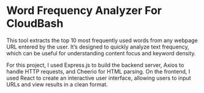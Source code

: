 # Word Frequency Analyzer For CloudBash
This tool extracts the top 10 most frequently used words from any webpage URL entered by the user. It’s designed to quickly analyze text frequency, which can be useful for understanding content focus and keyword density.

For this project, I used Express.js to build the backend server, Axios to handle HTTP requests, and Cheerio for HTML parsing. On the frontend, I used React to create an interactive user interface, allowing users to input URLs and view results in a clean format.

